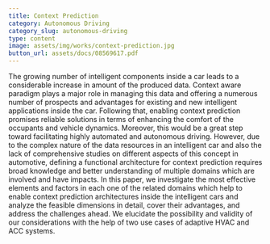 ```yaml
---
title: Context Prediction
category: Autonomous Driving
category_slug: autonomous-driving
type: content
image: assets/img/works/context-prediction.jpg
button_url: assets/docs/08569617.pdf
---
```


The growing number of intelligent components inside a car leads to a considerable increase in amount of the produced data. Context aware paradigm plays a major role in managing this data and offering a numerous number of prospects and advantages for existing and new intelligent applications inside the car. Following that, enabling context prediction promises reliable solutions in terms of enhancing the comfort of the occupants and vehicle dynamics. Moreover, this would be a great step toward facilitating highly automated and autonomous driving. However, due to the complex nature of the data resources in an intelligent car and also the lack of comprehensive studies on different aspects of this concept in automotive, defining a functional architecture for context prediction requires broad knowledge and better understanding of multiple domains which are involved and have impacts. In this paper, we investigate the most effective elements and factors in each one of the related domains which help to enable context prediction architectures inside the intelligent cars and analyze the feasible dimensions in detail, cover their advantages, and address the challenges ahead. We elucidate the possibility and validity of our considerations with the help of two use cases of adaptive HVAC and ACC systems.